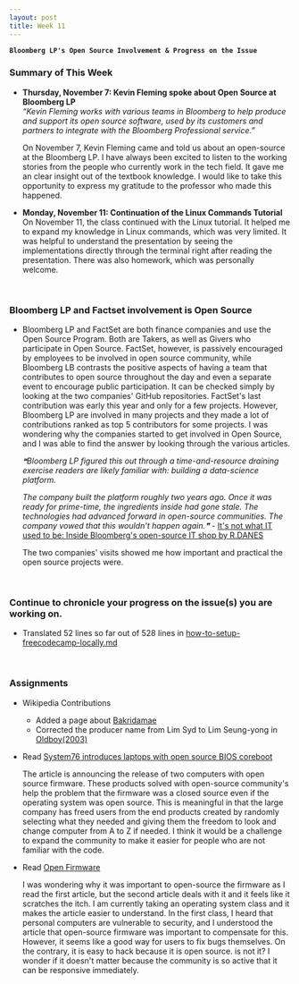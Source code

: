 ```yaml
---
layout: post
title: Week 11
---
```


**`Bloomberg LP's Open Source Involvement & Progress on the Issue`**

### Summary of This Week
- **Thursday, November 7: Kevin Fleming spoke about Open Source at Bloomberg LP**  
_“Kevin Fleming works with various teams in Bloomberg to help produce and support its open source software, used by its customers and partners to integrate with the Bloomberg Professional service.”_ 

  On November 7, Kevin Fleming came and told us about an open-source at the Bloomberg LP. I have always been excited to listen to the working stories from the people who currently work in the tech field. It gave me an clear insight out of the textbook knowledge. I would like to take this opportunity to express my gratitude to the professor who made this happened.
 
- **Monday, November 11: Continuation of the Linux Commands Tutorial**    
  On November 11, the class continued with the Linux tutorial. It helped me to expand my knowledge in Linux commands, which was very limited. It was helpful to understand the presentation by seeing the implementations directly through the terminal right after reading the presentation. There was also homework, which was personally welcome.
 
&nbsp;
&nbsp;

### Bloomberg LP and Factset involvement is Open Source 
- Bloomberg LP and FactSet are both finance companies and use the Open Source Program. Both are Takers, as well as Givers who participate in Open Source. FactSet, however, is passively encouraged by employees to be involved in open source community, while Bloomberg LB contrasts the positive aspects of having a team that contributes to open source throughout the day and even a separate event to encourage public participation. It can be checked simply by looking at the two companies' GitHub repositories. FactSet's last contribution was early this year and only for a few projects. However, Bloomberg LP are involved in many projects and they made a lot of contributions ranked as top 5 contributors for some projects. I was wondering why the companies started to get involved in Open Source, and I was able to find the answer by looking through the various articles.  

  _❝Bloomberg LP figured this out through a time-and-resource draining exercise readers are likely familiar with: building a data-science platform._

  _The company built the platform roughly two years ago. Once it was ready for prime-time, the ingredients inside had gone stale. The technologies had advanced forward in open-source communities. The company vowed that this wouldn't happen again.❞_ - [It's not what IT used to be: Inside Bloomberg's open-source IT shop by R.DANES](https://siliconangle.com/2018/12/14/its-not-what-it-use-to-be-inside-bloombergs-open-source-it-shop-kubecon/)
 
  The two companies' visits showed me how important and practical the open source projects were.

&nbsp;
&nbsp;

### Continue to chronicle your progress on the issue(s) you are working on.

- Translated 52 lines so far out of 528 lines in [how-to-setup-freecodecamp-locally.md](https://github.com/nancydocode/freeCodeCamp/blob/how-to-setup-freecodecamp-locally.md/docs/i18n-languages/korean/how-to-setup-freecodecamp-locally.md)

&nbsp;
&nbsp;

### Assignments  
- Wikipedia Contributions
  - Added a page about [Bakridamae](https://en.wikipedia.org/wiki/Bakridamae)
  - Corrected the producer name from Lim Syd to Lim Seung-yong in [Oldboy(2003)](https://en.wikipedia.org/wiki/Oldboy_(2003_film))  
  
- Read [System76 introduces laptops with open source BIOS coreboot](https://opensource.com/article/19/11/coreboot-system76-laptops?utm_campaign=intrel)  
  
  The article is announcing the release of two computers with open source firmware. These products solved with open-source community's help the problem that the firmware was a closed source even if the operating system was open source. This is meaningful in that the large company has freed users from the end products created by randomly selecting what they needed and giving them the freedom to look and change computer from A to Z if needed. I think it would be a challenge to expand the community to make it easier for people who are not familiar with the code.  
  
- Read [Open Firmware](https://cacm.acm.org/magazines/2019/10/239673-open-source-firmware/fulltext)
  
  I was wondering why it was important to open-source the firmware as I read the first article, but the second article deals with it and it feels like it scratches the itch. I am currently taking an operating system class and it makes the article easier to understand. In the first class, I heard that personal computers are vulnerable to security, and I understood the article that open-source firmware was important to compensate for this. However, it seems like a good way for users to fix bugs themselves. On the contrary, it is easy to hack because it is open source. is not it? I wonder if it doesn't matter because the community is so active that it can be responsive immediately.
  
<!-- Next Week
- Do all of the exercises from the slide Exercises 1 in the Linux Tutorial. I have created private repositories on GitHub for each of you, named with your username and linux-activities. Within that repository, put your solutions in the directory linux_hwk1. Name the file in that directory exercise-set-1.  [nancydocode-linux-activities](https://github.com/hunter-college-ossd-fall-2019/nancydocode-linux-activities)
-->
